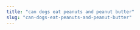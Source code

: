 ```yaml
---
title: "can dogs eat peanuts and peanut butter"
slug: "can-dogs-eat-peanuts-and-peanut-butter"
---
```


